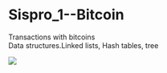 # Sispro_1--Bitcoin
Transactions with bitcoins <br/>
Data structures.Linked lists, Hash tables, tree

![](image.image.png)
